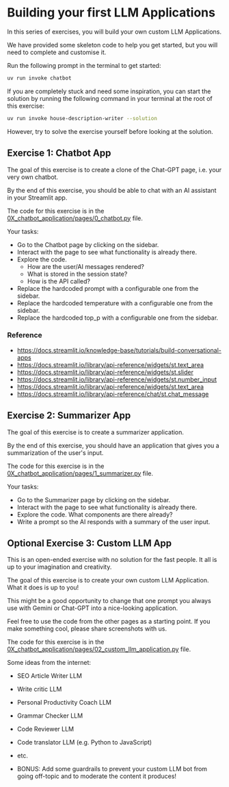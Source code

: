 # Building your first LLM Applications

In this series of exercises, you will build your own custom LLM Applications.

We have provided some skeleton code to help you get started, but you will need to complete and customise it.

Run the following prompt in the terminal to get started:

```bash
uv run invoke chatbot
```

If you are completely stuck and need some inspiration, you can start the solution by running the following command in your terminal at the root of this exercise:

```bash
uv run invoke house-description-writer --solution
```

However, try to solve the exercise yourself before looking at the solution.

## Exercise 1: Chatbot App
The goal of this exercise is to create a clone of the Chat-GPT page, i.e. your very own chatbot.

By the end of this exercise, you should be able to chat with an AI assistant in your Streamlit app.

The code for this exercise is in the [0X_chatbot_application/pages/0_chatbot.py](./pages/0_chatbot.py) file.

Your tasks:
- Go to the Chatbot page by clicking on the sidebar.
- Interact with the page to see what functionality is already there.
- Explore the code.
    - How are the user/AI messages rendered?
    - What is stored in the session state?
    - How is the API called?
- Replace the hardcoded prompt with a configurable one from the sidebar.
- Replace the hardcoded temperature with a configurable one from the sidebar.
- Replace the hardcoded top_p with a configurable one from the sidebar.

### Reference
- https://docs.streamlit.io/knowledge-base/tutorials/build-conversational-apps
- https://docs.streamlit.io/library/api-reference/widgets/st.text_area
- https://docs.streamlit.io/library/api-reference/widgets/st.slider
- https://docs.streamlit.io/library/api-reference/widgets/st.number_input
- https://docs.streamlit.io/library/api-reference/widgets/st.text_area
- https://docs.streamlit.io/library/api-reference/chat/st.chat_message


## Exercise 2: Summarizer App
The goal of this exercise is to create a summarizer application.

By the end of this exercise, you should have an application that gives you a summarization of the user's input.

The code for this exercise is in the [0X_chatbot_application/pages/1_summarizer.py](./pages/1_summarizer.py) file.

Your tasks:
- Go to the Summarizer page by clicking on the sidebar.
- Interact with the page to see what functionality is already there.
- Explore the code. What components are there already?
- Write a prompt so the AI responds with a summary of the user input.

## Optional Exercise 3: Custom LLM App
This is an open-ended exercise with no solution for the fast people.
It all is up to your imagination and creativity.

The goal of this exercise is to create your own custom LLM Application.
What it does is up to you!

This might be a good opportunity to change that one prompt you always use with Gemini or Chat-GPT into a nice-looking application.

Feel free to use the code from the other pages as a starting point.
If you make something cool, please share screenshots with us.

The code for this exercise is in the [0X_chatbot_application/pages/02_custom_llm_application.py](./pages/2_custom_llm_application.py) file.

Some ideas from the internet:
- SEO Article Writer LLM
- Write critic LLM
- Personal Productivity Coach LLM
- Grammar Checker LLM
- Code Reviewer LLM
- Code translator LLM (e.g. Python to JavaScript)
- etc.

- BONUS: Add some guardrails to prevent your custom LLM bot from going off-topic and to moderate the content it produces!

